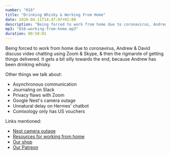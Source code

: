 ```yaml
---
number: "016"
title: "Drinking Whisky & Working From Home"
date: 2020-04-11T14:47:07+01:00
description: "Being forced to work from home due to coronavirus, Andrew &amp; David discuss video chatting using Zoom &amp; Skype, &amp; then the rigmarole of getting things delivered. It gets a bit silly towards the end, because Andrew has been drinking whisky."
mp3: "016-working-from-home.mp3"
duration: 00:50:01
---
```


Being forced to work from home due to coronavirus, Andrew & David discuss video chatting using Zoom & Skype, & then the rigmarole of getting things delivered. 
It gets a bit silly towards the end, because Andrew has been drinking whisky. 

Other things we talk about:

 - Asynchronous communication
 - Journaling on Slack
 - Privacy flaws with Zoom
 - Google Nest's camera outage
 - Unnatural delay on Hermes' chatbot
 - Comixology only has US vouchers




Links mentioned:


 - [Nest camera outage](https://9to5google.com/2020/02/25/nest-cam-down/)
 - [Resources for working from home](https://learning.linkedin.com/blog/productivity-tips/new-to-working-remotely--these-resources-can-help?fbclid=IwAR1dmfe3cyQ5qyR1FQVSQa4fBT5-MglOoTfcaAE7qBD1XYgO1gPCqQIJwJE)
 - [Our shop](https://podcast.theunusable.com/shop/#!/)
 - [Our Patreon](https://www.patreon.com/unusablepodcast)

